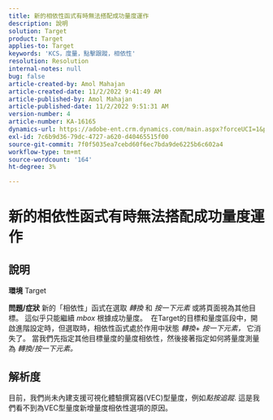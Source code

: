 ```yaml
---
title: 新的相依性函式有時無法搭配成功量度運作
description: 說明
solution: Target
product: Target
applies-to: Target
keywords: 'KCS，度量，點擊跟蹤，相依性'
resolution: Resolution
internal-notes: null
bug: false
article-created-by: Amol Mahajan
article-created-date: 11/2/2022 9:41:49 AM
article-published-by: Amol Mahajan
article-published-date: 11/2/2022 9:51:31 AM
version-number: 4
article-number: KA-16165
dynamics-url: https://adobe-ent.crm.dynamics.com/main.aspx?forceUCI=1&pagetype=entityrecord&etn=knowledgearticle&id=cc51a58e-925a-ed11-9561-6045bd006a22
exl-id: 7c6b9d36-79dc-4727-a620-d40465515f00
source-git-commit: 7f0f5035ea7cebd60f6ec7bda9de6225b6c602a4
workflow-type: tm+mt
source-wordcount: '164'
ht-degree: 3%

---
```


# 新的相依性函式有時無法搭配成功量度運作

## 說明

<b>環境</b>
Target


<b>問題/症狀</b>
新的「相依性」函式在選取 *轉換* 和 *按一下元素* 或將頁面視為其他目標。 這似乎只能繼續 *mbox* 根據成功量度。 
在Target的目標和量度區段中，開啟進階設定時，但選取時，相依性函式處於作用中狀態 *轉換*+ *按一下元素，* 它消失了。 當我們先指定其他目標量度的量度相依性，然後接著指定如何將量度測量為 *轉換/按一下元素。*


## 解析度


目前，我們尚未內建支援可視化體驗撰寫器(VEC)型量度，例如&#x200B;*點按追蹤*. 這是我們看不到為VEC型量度新增量度相依性選項的原因。
